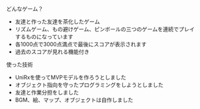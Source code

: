 どんなゲーム？
- 友達と作った友達を茶化したゲーム
- リズムゲーム、もの避けゲーム、ピンボールの三つのゲームを連続でプレイするものになっています
- 各1000点で3000点満点で最後にスコアが表示されます
- 過去のスコアが見れる機能付き

使った技術
- UniRxを使ってMVPモデルを作ろうとしました
- オブジェクト指向を守ったプログラミングをしようとしました
- 友達と作業分担をしました
- BGM、絵、マップ、オブジェクトは自作しました
